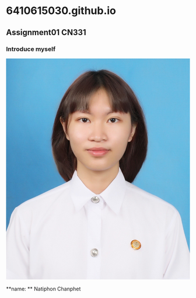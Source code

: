 # 6410615030.github.io
## Assignment01 CN331
### Introduce myself
![profiePicture](myPicture.jpg)

**name: ** Natiphon Chanphet